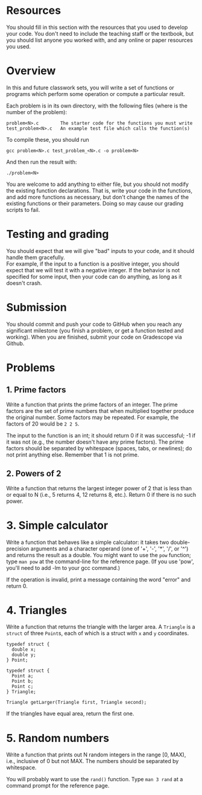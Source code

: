 # Resources
You should fill in this section with the resources that you used to develop your code.  You don't need to include the teaching staff or the textbook, but you should list anyone you worked with, and any online or paper resources you used.


# Overview
In this and future classwork sets, you will write a set of functions or programs which perform some operation or compute a particular result.

Each problem is in its own directory, with the following files (where <N> is the number of the problem):

    problem<N>.c        The starter code for the functions you must write
    test_problem<N>.c   An example test file which calls the function(s)

To compile these, you should run

    gcc problem<N>.c test_problem_<N>.c -o problem<N>

And then run the result with:

    ./problem<N>
  
You are welcome to add anything to either file, but you should not modify the existing function declarations.  That is, write your code in the functions, and add more functions as necessary, but don't change the names of the existing functions or their parameters.  Doing so may cause our grading scripts to fail.

# Testing and grading
You should expect that we will give "bad" inputs to your code, and it should handle them gracefully.  
For example, if the input to a function is a positive integer, you should expect that we will test it with a negative integer.
If the behavior is not specified for some input, then your code can do anything, as long as it doesn't crash.

# Submission
You should commit and push your code to GitHub when you reach any significant milestone (you finish a problem, or get a function tested and working).
When you are finished, submit your code on Gradescope via Github.

# Problems
## 1. Prime factors
Write a function that prints the prime factors of an integer.  The prime factors are the set of prime numbers that when multiplied together produce the original number.  Some factors may be repeated.  For example, the factors of 20 would be `2 2 5`.

The input to the function is an int; it should return 0 if it was successful; -1 if it was not (e.g., the number doesn't have any prime factors).  The prime factors should be separated by whitespace (spaces, tabs, or newlines); do not print anything else.  Remember that 1 is not prime.

## 2. Powers of 2
Write a function that returns the largest integer power of 2 that is less than or equal to N (i.e., 5 returns 4, 12 returns 8, etc.).  Return 0 if there is no such power.

# 3. Simple calculator
Write a function that behaves like a simple calculator: it takes two double-precision arguments and a character operand (one of '+', '-', '*', '/', or '^') and returns the result as a double.
You might want to use the `pow` function; type `man pow` at the command-line for the reference page. (If you use 'pow', you'll need to add -lm to your gcc command.)

If the operation is invalid, print a message containing the word "error" and return 0.

# 4. Triangles
Write a function that returns the triangle with the larger area.  A `Triangle` is a `struct` of three `Point`s, each of which is a struct with `x` and `y` coordinates.

    typedef struct {
      double x;
      double y;
    } Point;
    
    typedef struct {
      Point a;
      Point b;
      Point c;
    } Triangle;
    
    Triangle getLarger(Triangle first, Triangle second);

If the triangles have equal area, return the first one.

# 5. Random numbers
Write a function that prints out N random integers in the range [0, MAX), i.e., inclusive of 0 but not MAX.
The numbers should be separated by whitespace.

You will probably want to use the `rand()` function.  Type `man 3 rand` at a command prompt for the reference page.

